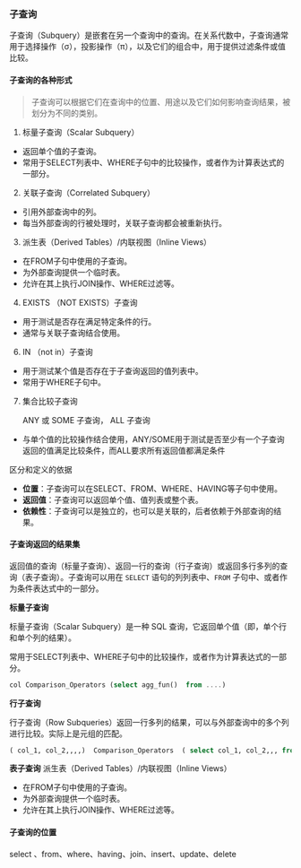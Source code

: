 ### 子查询

子查询（Subquery）是嵌套在另一个查询中的查询。在关系代数中，子查询通常用于选择操作（σ），投影操作（π），以及它们的组合中，用于提供过滤条件或值比较。



#### 子查询的各种形式

> 子查询可以根据它们在查询中的位置、用途以及它们如何影响查询结果，被划分为不同的类别。

1. 标量子查询（Scalar Subquery）

- 返回单个值的子查询。
- 常用于SELECT列表中、WHERE子句中的比较操作，或者作为计算表达式的一部分。

2. 关联子查询（Correlated Subquery）

- 引用外部查询中的列。
- 每当外部查询的行被处理时，关联子查询都会被重新执行。

3. 派生表（Derived Tables）/内联视图（Inline Views）

- 在FROM子句中使用的子查询。
- 为外部查询提供一个临时表。
- 允许在其上执行JOIN操作、WHERE过滤等。

4. EXISTS （NOT EXISTS）子查询

- 用于测试是否存在满足特定条件的行。
- 通常与关联子查询结合使用。

6. IN （not in）子查询

- 用于测试某个值是否存在于子查询返回的值列表中。
- 常用于WHERE子句中。

7. 集合比较子查询

   ANY 或 SOME 子查询， ALL 子查询

- 与单个值的比较操作结合使用，ANY/SOME用于测试是否至少有一个子查询返回的值满足比较条件，而ALL要求所有返回值都满足条件



区分和定义的依据

- **位置**：子查询可以在SELECT、FROM、WHERE、HAVING等子句中使用。
- **返回值**：子查询可以返回单个值、值列表或整个表。
- **依赖性**：子查询可以是独立的，也可以是关联的，后者依赖于外部查询的结果。

#### 子查询返回的结果集

返回值的查询（标量子查询）、返回一行的查询（行子查询）或返回多行多列的查询（表子查询）。子查询可以用在 `SELECT` 语句的列列表中、`FROM` 子句中、或者作为条件表达式中的一部分。

**标量子查询**

标量子查询（Scalar Subquery）是一种 SQL 查询，它返回单个值（即，单个行和单个列的结果）。

常用于SELECT列表中、WHERE子句中的比较操作，或者作为计算表达式的一部分。

```sql
col Comparison_Operators (select agg_fun()  from ....)    
```

**行子查询**

行子查询（Row Subqueries）返回一行多列的结果，可以与外部查询中的多个列进行比较。实际上是元组的匹配。

```sql
( col_1, col_2,,,,)  Comparison_Operators  ( select col_1, col_2,,, from ...)  -- 元组匹配 
```

**表子查询**
派生表（Derived Tables）/内联视图（Inline Views）

- 在FROM子句中使用的子查询。
- 为外部查询提供一个临时表。
- 允许在其上执行JOIN操作、WHERE过滤等。



#### 子查询的位置

select 、from、where、having、join、insert、update、delete











